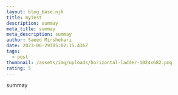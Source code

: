 ```yaml
---
layout: blog_base.njk
title: myTest
description: summay
meta_title: summay
meta_description: summay
author: Saeed Mirshekari
date: 2023-06-29T05:02:15.436Z
tags:
  - post
thumbnail: /assets/img/uploads/horizontal-ladder-1024x682.png
rating: 5
---
```

summay